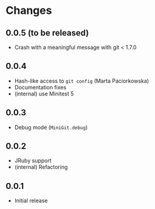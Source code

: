 Changes
=======

0.0.5 (to be released)
----------------------
 
- Crash with a meaningful message with git < 1.7.0

0.0.4
-----

- Hash-like access to `git config` (Marta Paciorkowska)
- Documentation fixes
- (internal) use Minitest 5

0.0.3
-----

- Debug mode (`MiniGit.debug`)

0.0.2
-----

- JRuby support
- (internal) Refactoring

0.0.1
-----

- Initial release
